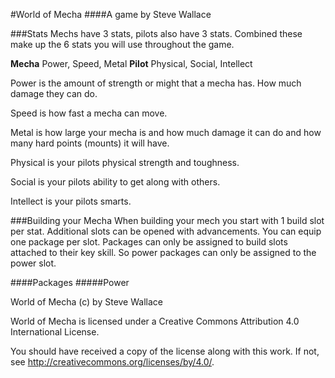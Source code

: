 #World of Mecha
####A game by Steve Wallace

###Stats 
Mechs have 3 stats, pilots also have 3 stats. Combined these make up the 6 stats you will use throughout the game.

**Mecha** Power, Speed, Metal
**Pilot** Physical, Social, Intellect


Power is the amount of strength or might that a mecha has. How much damage they can do.

Speed is how fast a mecha can move. 

Metal is how large your mecha is and how much damage it can do and how many hard points (mounts) it will have.

Physical is your pilots physical strength and toughness.

Social is your pilots ability to get along with others.

Intellect is your pilots smarts.

###Building your Mecha
When building your mech you start with 1 build slot per stat. Additional slots can be opened with advancements.
You can equip one package per slot. Packages can only be assigned to build slots attached to their key skill. So power packages can only be assigned to the power slot. 

####Packages
#####Power

World of Mecha (c) by Steve Wallace

World of Mecha is licensed under a
Creative Commons Attribution 4.0 International License.

You should have received a copy of the license along with this
work. If not, see <http://creativecommons.org/licenses/by/4.0/>. 